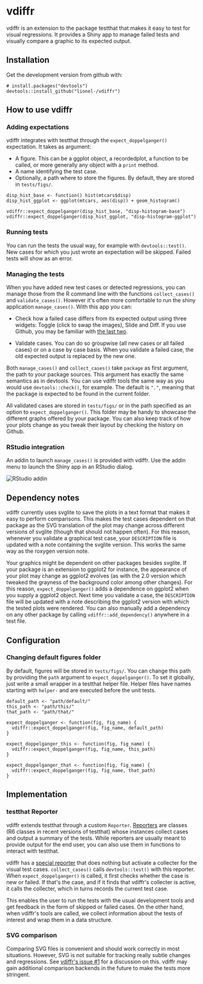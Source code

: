 
# vdiffr

vdiffr is an extension to the package testthat that makes it easy to
test for visual regressions. It provides a Shiny app to manage failed
tests and visually compare a graphic to its expected output.


## Installation

Get the development version from github with:

```{r}
# install.packages("devtools")
devtools::install_github("lionel-/vdiffr")
```


## How to use vdiffr

### Adding expectations

vdiffr integrates with testthat through the `expect_doppelganger()`
expectation. It takes as argument:

- A figure. This can be a ggplot object, a recordedplot, a function to
  be called, or more generally any object with a `print` method.
- A name identifying the test case.
- Optionally, a path where to store the figures. By default, they are
  stored in `tests/figs/`.

```{r}
disp_hist_base <- function() hist(mtcars$disp)
disp_hist_ggplot <- ggplot(mtcars, aes(disp)) + geom_histogram()

vdiffr::expect_doppelganger(disp_hist_base, "disp-histogram-base")
vdiffr::expect_doppelganger(disp_hist_ggplot, "disp-histogram-ggplot")
```

### Running tests

You can run the tests the usual way, for example with
`devtools::test()`. New cases for which you just wrote an expectation
will be skipped. Failed tests will show as an error.


### Managing the tests

When you have added new test cases or detected regressions, you can
manage those from the R command line with the functions
`collect_cases()` and `validate_cases()`. However it's often more
comfortable to run the shiny application `manage_cases()`. With this
app you can:

- Check how a failed case differs from its expected output using three
  widgets: Toggle (click to swap the images), Slide and Diff. If you
  use Github, you may be familiar with [the last two](https://github.com/blog/817-behold-image-view-modes).

- Validate cases. You can do so groupwise (all new cases or all failed
  cases) or on a case by case basis. When you validate a failed case,
  the old expected output is replaced by the new one.

Both `manage_cases()` and `collect_cases()` take `package` as first
argument, the path to your package sources. This argument has exactly
the same semantics as in devtools. You can use vdiffr tools the same
way as you would use `devtools::check()`, for example. The default is
`"."`, meaning that the package is expected to be found in the current
folder.

All validated cases are stored in `tests/figs/` or in the path
specified as an option to `expect_doppelganger()`. This folder may be
handy to showcase the different graphs offered by your package. You
can also keep track of how your plots change as you tweak their layout
by checking the history on Github.


### RStudio integration

An addin to launch `manage_cases()` is provided with vdiffr. Use the
addin menu to launch the Shiny app in an RStudio dialog.

![RStudio addin](https://raw.githubusercontent.com/lionel-/vdiffr/readme/rstudio-vdiffr.png)


## Dependency notes

vdiffr currently uses svglite to save the plots in a text format that
makes it easy to perform comparisons. This makes the test cases
dependent on that package as the SVG translation of the plot may
change across different versions of svglite (though that should not
happen often). For this reason, whenever you validate a graphical test
case, your `DESCRIPTION` file is updated with a note containing the
svglite version. This works the same way as the roxygen version note.

Your graphics might be dependent on other packages besides svglite. If
your package is an extension to ggplot2 for instance, the appearance
of your plot may change as ggplot2 evolves (as with the 2.0 version
which tweaked the grayness of the background color among other
changes). For this reason, `expect_doppelganger()` adds a dependence
on ggplot2 when you supply a ggplot2 object. Next time you validate a
case, the `DESCRIPTION` file will be updated with a note describing
the ggplot2 version with which the tested plots were rendered. You can
also manually add a dependency on any other package by calling
`vdiffr::add_dependency()` anywhere in a test file.


## Configuration

### Changing default figures folder

By default, figures will be stored in `tests/figs/`. You can change
this path by providing the `path` argument to
`expect_doppelganger()`. To set it globally, just write a small
wrapper in a testthat helper file. Helper files have names starting
with `helper-` and are executed before the unit tests.

```{r}
default_path <- "path/default/"
this_path <- "path/this/"
that_path <- "path/that/"

expect_doppelganger <- function(fig, fig_name) {
  vdiffr::expect_doppelganger(fig, fig_name, default_path)
}

expect_doppelganger_this <- function(fig, fig_name) {
  vdiffr::expect_doppelganger(fig, fig_name, this_path)
}

expect_doppelganger_that <- function(fig, fig_name) {
  vdiffr::expect_doppelganger(fig, fig_name, that_path)
}
```


## Implementation

### testthat Reporter

vdiffr extends testthat through a custom `Reporter`.
[Reporters](https://github.com/hadley/testthat/blob/master/R/reporter.R)
are classes (R6 classes in recent versions of testthat) whose
instances collect cases and output a summary of the tests. While
reporters are usually meant to provide output for the end user, you
can also use them in functions to interact with testthat.

vdiffr has a
[special reporter](https://github.com/lionel-/vdiffr/blob/master/R/testthat-reporter.R)
that does nothing but activate a collecter for the visual test
cases. `collect_cases()` calls `devtools::test()` with this
reporter. When `expect_doppelganger()` is called, it first checks
whether the case is new or failed. If that's the case, and if it finds
that vdiffr's collecter is active, it calls the collecter, which in
turns records the current test case.

This enables the user to run the tests with the usual development
tools and get feedback in the form of skipped or failed cases. On the
other hand, when vdiffr's tools are called, we collect information
about the tests of interest and wrap them in a data structure.


### SVG comparison

Comparing SVG files is convenient and should work correctly in most
situations. However, SVG is not suitable for tracking really subtle
changes and regressions. See
[vdiffr's issue #1](https://github.com/lionel-/vdiffr/issues/1) for a
discussion on this. vdiffr may gain additional comparison backends in
the future to make the tests more stringent.
